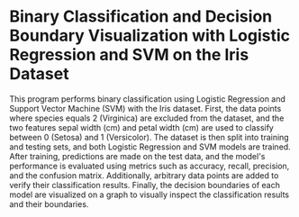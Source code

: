 # Binary Classification and Decision Boundary Visualization with Logistic Regression and SVM on the Iris Dataset

This program performs binary classification using Logistic Regression and Support Vector Machine (SVM) with the Iris dataset. First, the data points where species equals 2 (Virginica) are excluded from the dataset, and the two features sepal width (cm) and petal width (cm) are used to classify between 0 (Setosa) and 1 (Versicolor). The dataset is then split into training and testing sets, and both Logistic Regression and SVM models are trained. After training, predictions are made on the test data, and the model's performance is evaluated using metrics such as accuracy, recall, precision, and the confusion matrix. Additionally, arbitrary data points are added to verify their classification results. Finally, the decision boundaries of each model are visualized on a graph to visually inspect the classification results and their boundaries.
